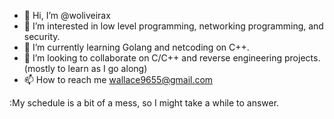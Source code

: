 - 👋 Hi, I’m @woliveirax
- 👀 I’m interested in low level programming, networking programming, and security.
- 🌱 I’m currently learning Golang and netcoding on C++.
- 💞️ I’m looking to collaborate on C/C++ and reverse engineering projects. (mostly to learn as I go along)
- 📫 How to reach me wallace9655@gmail.com

:My schedule is a bit of a mess, so I might take a while to answer.

<!---
woliveirax/woliveirax is a ✨ special ✨ repository because its `README.md` (this file) appears on your GitHub profile.
You can click the Preview link to take a look at your changes.
--->
